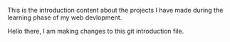 This is the introduction content about the projects I have made during the learning phase of my web devlopment.

Hello there, I am making changes to this git introduction file.